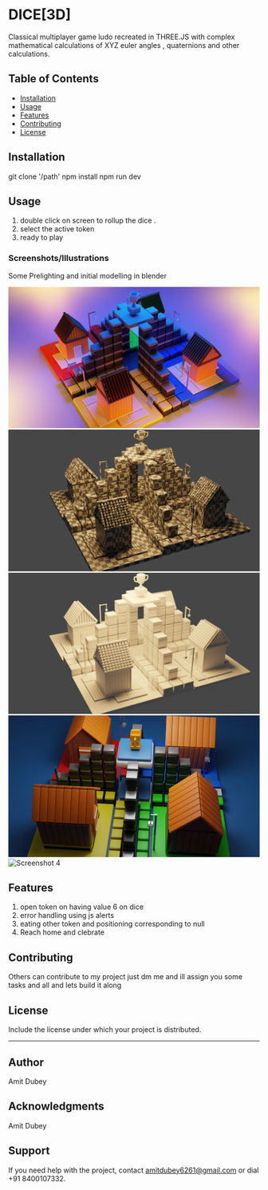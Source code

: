 # DICE[3D]

Classical multiplayer game ludo recreated in THREE.JS with complex mathematical calculations of XYZ euler angles , quaternions and other calculations. 

## Table of Contents
- [Installation](#installation)
- [Usage](#usage)
- [Features](#features)
- [Contributing](#contributing)
- [License](#license)

## Installation

git clone '/path'
npm install 
npm run dev

## Usage

1. double click on screen to rollup the dice .
2. select the active token
3. ready to play

### Screenshots/Illustrations

Some Prelighting and initial modelling in blender 

![Screenshot 1](public/models/LudoIllustration.png)
![Screenshot 2](public/models/modeeling.png)
![Screenshot 3](public/models/model.png)
![Screenshot 4](public/models/newimg.png)
![Screenshot 4](public/models/TILESU.jpg)

## Features

1. open token on having value 6 on dice
2. error handling using js alerts
3. eating other token and positioning corresponding to null
4. Reach home and clebrate

## Contributing

Others can contribute to my project just dm me and ill assign you some tasks and all and lets build it along

## License

Include the license under which your project is distributed.

---

## Author

Amit Dubey

## Acknowledgments

Amit Dubey

## Support

If you need help with the project, contact amitdubey6261@gmail.com or dial +91 8400107332.

